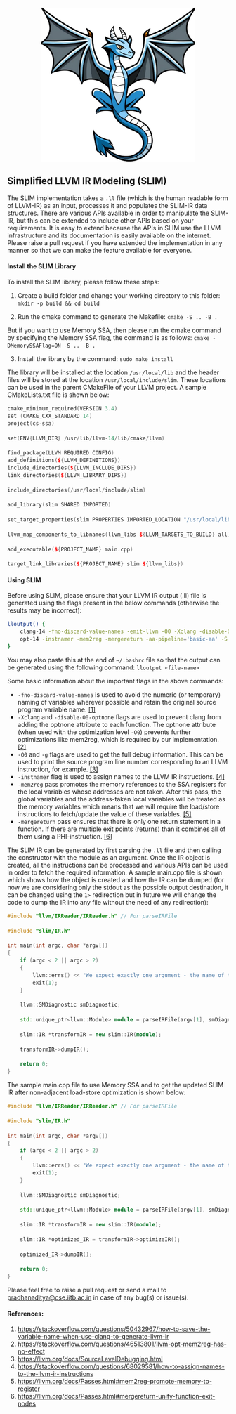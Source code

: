 <p align="center">
  <img src="SLIM logo.png" width="350" title="SLIM logo" alt="SLIM logo">
</p>

## Simplified LLVM IR Modeling (SLIM)

The SLIM implementation takes a `.ll` file (which is the human readable form of LLVM-IR) as an input, processes it and populates the SLIM-IR data structures. There are various APIs available in order to manipulate the SLIM-IR, but this can be extended to include other APIs based on your requirements. It is easy to extend because the APIs in SLIM use the LLVM infrastructure and its documentation is easily available on the internet. Please raise a pull request if you have extended the implementation in any manner so that we can make the feature available for everyone.

#### Install the SLIM Library

To install the SLIM library, please follow these steps:

1. Create a build folder and change your working directory to this folder: `mkdir -p build && cd build`

2. Run the cmake command to generate the Makefile:
   `cmake -S .. -B .`

But if you want to use Memory SSA, then please run the cmake command by specifying the Memory SSA flag, the command is as follows:
`cmake -DMemorySSAFlag=ON -S .. -B .`

3. Install the library by the command:
   `sudo make install`

The library will be installed at the location `/usr/local/lib` and the header files will be stored at the location `/usr/local/include/slim`. These locations can be used in the parent CMakeFile of your LLVM project. A sample CMakeLists.txt file is shown below:

```c++
cmake_minimum_required(VERSION 3.4)
set (CMAKE_CXX_STANDARD 14)
project(cs-ssa)

set(ENV{LLVM_DIR} /usr/lib/llvm-14/lib/cmake/llvm)

find_package(LLVM REQUIRED CONFIG)
add_definitions(${LLVM_DEFINITIONS})
include_directories(${LLVM_INCLUDE_DIRS})
link_directories(${LLVM_LIBRARY_DIRS})

include_directories(/usr/local/include/slim)

add_library(slim SHARED IMPORTED)

set_target_properties(slim PROPERTIES IMPORTED_LOCATION "/usr/local/lib/libslim.so")

llvm_map_components_to_libnames(llvm_libs ${LLVM_TARGETS_TO_BUILD} all)

add_executable(${PROJECT_NAME} main.cpp)

target_link_libraries(${PROJECT_NAME} slim ${llvm_libs})
```

#### Using SLIM

Before using SLIM, please ensure that your LLVM IR output (.ll) file is generated using the flags present in the below commands (otherwise the results may be incorrect):

```bash
lloutput() {
    clang-14 -fno-discard-value-names -emit-llvm -O0 -Xclang -disable-O0-optnone -g -S "$1" -o "${1%.*}.ll"
    opt-14 -instnamer -mem2reg -mergereturn -aa-pipeline='basic-aa' -S "${1%.*}.ll" > "${1%.*}.slim.ll"
}
```

You may also paste this at the end of `~/.bashrc` file so that the output can be generated using the following command:
`lloutput <file-name>`

Some basic information about the important flags in the above commands:

- `-fno-discard-value-names` is used to avoid the numeric (or temporary) naming of variables wherever possible and retain the original source program variable name. [[1]](https://stackoverflow.com/questions/50432967/how-to-save-the-variable-name-when-use-clang-to-generate-llvm-ir)
- `-Xclang` and `-disable-O0-optnone` flags are used to prevent clang from adding the optnone attribute to each function. The optnone attribute (when used with the optimization level `-O0`) prevents further optimizations like mem2reg, which is required by our implementation. [[2]](https://stackoverflow.com/questions/46513801/llvm-opt-mem2reg-has-no-effect)
- `-O0` and `-g` flags are used to get the full debug information. This can be used to print the source program line number corresponding to an LLVM instruction, for example. [[3]](https://llvm.org/docs/SourceLevelDebugging.html)
- `-instnamer` flag is used to assign names to the LLVM IR instructions. [[4]](https://stackoverflow.com/questions/68029581/how-to-assign-names-to-the-llvm-ir-instructions)
- `-mem2reg` pass promotes the memory references to the SSA registers for the local variables whose addresses are not taken. After this pass, the global variables and the address-taken local variables will be treated as the memory variables which means that we will require the load/store instructions to fetch/update the value of these variables. [[5]](https://llvm.org/docs/Passes.html#mem2reg-promote-memory-to-register)
- `-mergereturn` pass ensures that there is only one return statement in a function. If there are multiple exit points (returns) than it combines all of them using a PHI-instruction. [[6]](https://llvm.org/docs/Passes.html#mergereturn-unify-function-exit-nodes)

The SLIM IR can be generated by first parsing the `.ll` file and then calling the constructor with the module as an argument. Once the IR object is created, all the instructions can be processed and various APIs can be used in order to fetch the required information. A sample main.cpp file is shown which shows how the object is created and how the IR can be dumped (for now we are considering only the stdout as the possible output destination, it can be changed using the `1>` redirection but in future we will change the code to dump the IR into any file without the need of any redirection):

```c++
#include "llvm/IRReader/IRReader.h" // For parseIRFile

#include "slim/IR.h"

int main(int argc, char *argv[])
{
    if (argc < 2 || argc > 2)
    {
        llvm::errs() << "We expect exactly one argument - the name of the LLVM IR file!\n";
        exit(1);
    }

    llvm::SMDiagnostic smDiagnostic;

    std::unique_ptr<llvm::Module> module = parseIRFile(argv[1], smDiagnostic, context);

    slim::IR *transformIR = new slim::IR(module);

    transformIR->dumpIR();

    return 0;
}

```

The sample main.cpp file to use Memory SSA and to get the updated SLIM IR after non-adjacent load-store optimization is shown below:

```c++
#include "llvm/IRReader/IRReader.h" // For parseIRFile

#include "slim/IR.h"

int main(int argc, char *argv[])
{
    if (argc < 2 || argc > 2)
    {
        llvm::errs() << "We expect exactly one argument - the name of the LLVM IR file!\n";
        exit(1);
    }

    llvm::SMDiagnostic smDiagnostic;

    std::unique_ptr<llvm::Module> module = parseIRFile(argv[1], smDiagnostic, context);

    slim::IR *transformIR = new slim::IR(module);

    slim::IR *optimized_IR = transformIR->optimizeIR();

    optimized_IR->dumpIR();

    return 0;
}

```

Please feel free to raise a pull request or send a mail to pradhanaditya@cse.iitb.ac.in in case of any bug(s) or issue(s).

#### References:

1. https://stackoverflow.com/questions/50432967/how-to-save-the-variable-name-when-use-clang-to-generate-llvm-ir
2. https://stackoverflow.com/questions/46513801/llvm-opt-mem2reg-has-no-effect
3. https://llvm.org/docs/SourceLevelDebugging.html
4. https://stackoverflow.com/questions/68029581/how-to-assign-names-to-the-llvm-ir-instructions
5. https://llvm.org/docs/Passes.html#mem2reg-promote-memory-to-register
6. https://llvm.org/docs/Passes.html#mergereturn-unify-function-exit-nodes
